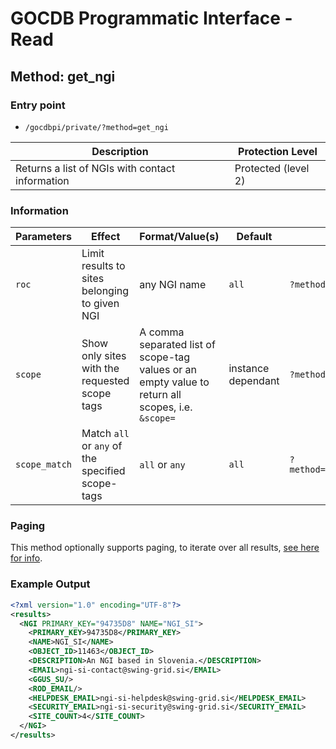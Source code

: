 # GOCDB Programmatic Interface - Read

## Method: get_ngi

### Entry point

- `/gocdbpi/private/?method=get_ngi`

| Description | Protection Level |
| - | - |
| Returns a list of NGIs with contact information | Protected (level 2) |

### Information

| Parameters | Effect | Format/Value(s) | Default | Example |
| - | - | - | - | - |
| `roc` | Limit results to sites belonging to given NGI | any NGI name | `all` | `?method=get_site&roc=NGI_SI` |
| `scope` | Show only sites with the requested scope tags | A comma separated list of scope-tag values or an empty value to return all scopes, i.e. `&scope=` | instance dependant | `?method=get_site&scope=EGI` |
| `scope_match` | Match `all` or `any` of the specified scope-tags | `all` or `any` | `all` | `?method=get_site&scope=Local,EGI&scope_match=any` |

### Paging

This method optionally supports paging, to iterate over all results,
[see here for info](https://wiki.egi.eu/wiki/GOCDB/notifications#Optional_Cursor_Paging_on_Read_API).

### Example Output

```xml
<?xml version="1.0" encoding="UTF-8"?>
<results>
  <NGI PRIMARY_KEY="94735D8" NAME="NGI_SI">
    <PRIMARY_KEY>94735D8</PRIMARY_KEY>
    <NAME>NGI_SI</NAME>
    <OBJECT_ID>11463</OBJECT_ID>
    <DESCRIPTION>An NGI based in Slovenia.</DESCRIPTION>
    <EMAIL>ngi-si-contact@swing-grid.si</EMAIL>
    <GGUS_SU/>
    <ROD_EMAIL/>
    <HELPDESK_EMAIL>ngi-si-helpdesk@swing-grid.si</HELPDESK_EMAIL>
    <SECURITY_EMAIL>ngi-si-security@swing-grid.si</SECURITY_EMAIL>
    <SITE_COUNT>4</SITE_COUNT>
  </NGI>
</results>

```
